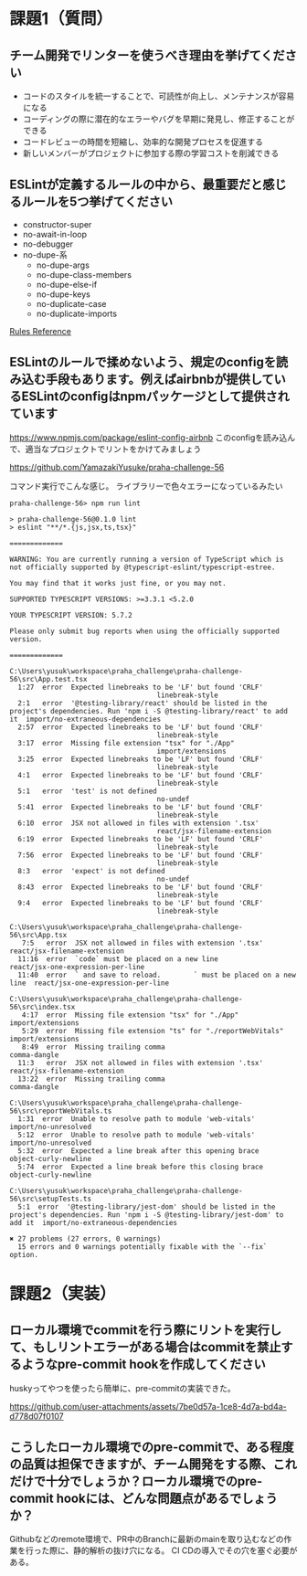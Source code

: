 # 課題1（質問）
## チーム開発でリンターを使うべき理由を挙げてください
- コードのスタイルを統一することで、可読性が向上し、メンテナンスが容易になる
- コーディングの際に潜在的なエラーやバグを早期に発見し、修正することができる
- コードレビューの時間を短縮し、効率的な開発プロセスを促進する
- 新しいメンバーがプロジェクトに参加する際の学習コストを削減できる

## ESLintが定義するルールの中から、最重要だと感じるルールを5つ挙げてください
- constructor-super
- no-await-in-loop
- no-debugger
- no-dupe-系
  - no-dupe-args
  - no-dupe-class-members
  - no-dupe-else-if
  - no-dupe-keys
  - no-duplicate-case
  - no-duplicate-imports

[Rules Reference](https://eslint.org/docs/latest/rules/)

## ESLintのルールで揉めないよう、規定のconfigを読み込む手段もあります。例えばairbnbが提供しているESLintのconfigはnpmパッケージとして提供されています
https://www.npmjs.com/package/eslint-config-airbnb
このconfigを読み込んで、適当なプロジェクトでリントをかけてみましょう

https://github.com/YamazakiYusuke/praha-challenge-56

コマンド実行でこんな感じ。
ライブラリーで色々エラーになっているみたい

```
praha-challenge-56> npm run lint

> praha-challenge-56@0.1.0 lint
> eslint "**/*.{js,jsx,ts,tsx}"

=============

WARNING: You are currently running a version of TypeScript which is not officially supported by @typescript-eslint/typescript-estree.

You may find that it works just fine, or you may not.

SUPPORTED TYPESCRIPT VERSIONS: >=3.3.1 <5.2.0

YOUR TYPESCRIPT VERSION: 5.7.2

Please only submit bug reports when using the officially supported version.

=============

C:\Users\yusuk\workspace\praha_challenge\praha-challenge-56\src\App.test.tsx
  1:27  error  Expected linebreaks to be 'LF' but found 'CRLF'                                       
                                    linebreak-style
  2:1   error  '@testing-library/react' should be listed in the project's dependencies. Run 'npm i -S @testing-library/react' to add it  import/no-extraneous-dependencies
  2:57  error  Expected linebreaks to be 'LF' but found 'CRLF'                                       
                                    linebreak-style
  3:17  error  Missing file extension "tsx" for "./App"                                              
                                    import/extensions
  3:25  error  Expected linebreaks to be 'LF' but found 'CRLF'                                       
                                    linebreak-style
  4:1   error  Expected linebreaks to be 'LF' but found 'CRLF'                                       
                                    linebreak-style
  5:1   error  'test' is not defined                                                                 
                                    no-undef
  5:41  error  Expected linebreaks to be 'LF' but found 'CRLF'                                       
                                    linebreak-style
  6:10  error  JSX not allowed in files with extension '.tsx'                                        
                                    react/jsx-filename-extension
  6:19  error  Expected linebreaks to be 'LF' but found 'CRLF'                                       
                                    linebreak-style
  7:56  error  Expected linebreaks to be 'LF' but found 'CRLF'                                       
                                    linebreak-style
  8:3   error  'expect' is not defined                                                               
                                    no-undef
  8:43  error  Expected linebreaks to be 'LF' but found 'CRLF'                                       
                                    linebreak-style
  9:4   error  Expected linebreaks to be 'LF' but found 'CRLF'                                       
                                    linebreak-style

C:\Users\yusuk\workspace\praha_challenge\praha-challenge-56\src\App.tsx
   7:5   error  JSX not allowed in files with extension '.tsx'               react/jsx-filename-extension
  11:16  error  `code` must be placed on a new line                          react/jsx-one-expression-per-line
  11:40  error  ` and save to reload.        ` must be placed on a new line  react/jsx-one-expression-per-line

C:\Users\yusuk\workspace\praha_challenge\praha-challenge-56\src\index.tsx
   4:17  error  Missing file extension "tsx" for "./App"             import/extensions
   5:29  error  Missing file extension "ts" for "./reportWebVitals"  import/extensions
   8:49  error  Missing trailing comma                               comma-dangle
  11:3   error  JSX not allowed in files with extension '.tsx'       react/jsx-filename-extension
  13:22  error  Missing trailing comma                               comma-dangle

C:\Users\yusuk\workspace\praha_challenge\praha-challenge-56\src\reportWebVitals.ts
  1:31  error  Unable to resolve path to module 'web-vitals'    import/no-unresolved
  5:12  error  Unable to resolve path to module 'web-vitals'    import/no-unresolved
  5:32  error  Expected a line break after this opening brace   object-curly-newline
  5:74  error  Expected a line break before this closing brace  object-curly-newline

C:\Users\yusuk\workspace\praha_challenge\praha-challenge-56\src\setupTests.ts
  5:1  error  '@testing-library/jest-dom' should be listed in the project's dependencies. Run 'npm i -S @testing-library/jest-dom' to add it  import/no-extraneous-dependencies

✖ 27 problems (27 errors, 0 warnings)
  15 errors and 0 warnings potentially fixable with the `--fix` option.
  ```

# 課題2（実装）
## ローカル環境でcommitを行う際にリントを実行して、もしリントエラーがある場合はcommitを禁止するようなpre-commit hookを作成してください
huskyってやつを使ったら簡単に、pre-commitの実装できた。

https://github.com/user-attachments/assets/7be0d57a-1ce8-4d7a-bd4a-d778d07f0107


## こうしたローカル環境でのpre-commitで、ある程度の品質は担保できますが、チーム開発をする際、これだけで十分でしょうか？ローカル環境でのpre-commit hookには、どんな問題点があるでしょうか？
Githubなどのremote環境で、PR中のBranchに最新のmainを取り込むなどの作業を行った際に、静的解析の抜け穴になる。
CI CDの導入でその穴を塞ぐ必要がある。